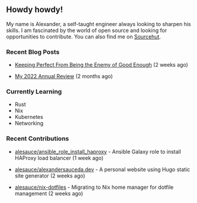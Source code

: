 ## Howdy howdy!

My name is Alexander, a self-taught engineer always looking to sharpen his skills. I am fascinated by the world of open source and looking for opportunities to contribute. You can also find me on [Sourcehut](https://sr.ht/~crow-magnon/).

### Recent Blog Posts

 - [Keeping Perfect From Being the Enemy of Good Enough](https://alexandersauceda.dev/posts/perfect-as-enemy/) (2 weeks ago)

 - [My 2022 Annual Review](https://alexandersauceda.dev/posts/annual-review/) (2 months ago)


### Currently Learning
- Rust
- Nix
- Kubernetes
- Networking

### Recent Contributions

- [alesauce/ansible_role_install_haproxy](https://github.com/alesauce/ansible_role_install_haproxy) - Ansible Galaxy role to install HAProxy load balancer (1 week ago)

- [alesauce/alexandersauceda.dev](https://github.com/alesauce/alexandersauceda.dev) - A personal website using Hugo static site generator (2 weeks ago)

- [alesauce/nix-dotfiles](https://github.com/alesauce/nix-dotfiles) - Migrating to Nix home manager for dotfile management (2 weeks ago)


